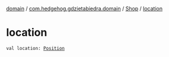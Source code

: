 [domain](../../index.md) / [com.hedgehog.gdzietabiedra.domain](../index.md) / [Shop](index.md) / [location](./location.md)

# location

`val location: `[`Position`](../../com.github.asvid.biedra.domain/-position/index.md)